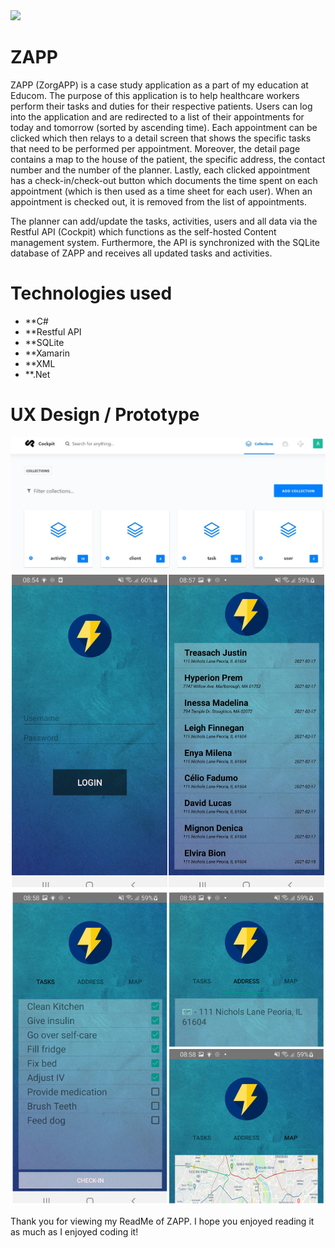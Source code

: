 <img src="Images/header.png">

# ZAPP

ZAPP (ZorgAPP) is a case study application as a part of my education at Educom. The purpose of this application is to help healthcare workers perform their tasks and duties for their respective patients. Users can log into the application and are redirected to a list of their appointments for today and tomorrow (sorted by ascending time). Each appointment can be clicked which then relays to a detail screen that shows the specific tasks that need to be performed per appointment. Moreover, the detail page contains a map to the house of the patient, the specific address, the contact number and the number of the planner. Lastly, each clicked appointment has a check-in/check-out button which documents the time spent on each appointment (which is then used as a time sheet for each user). When an appointment is checked out, it is removed from the list of appointments.

The planner can add/update the tasks, activities, users and all data via the Restful API (Cockpit) which functions as the self-hosted 
Content management system. Furthermore, the API is synchronized with the SQLite database of ZAPP and receives all updated tasks and activities.

# Technologies used

* **C#
* **Restful API
* **SQLite
* **Xamarin
* **XML
* **.Net

# UX Design / Prototype

<img src="Images/cockpit.JPG">
<img src="Images/loginHome.jpg">
<img src="Images/detail.jpg">


Thank you for viewing my ReadMe of ZAPP. I hope you enjoyed reading it as much as I enjoyed coding it!
